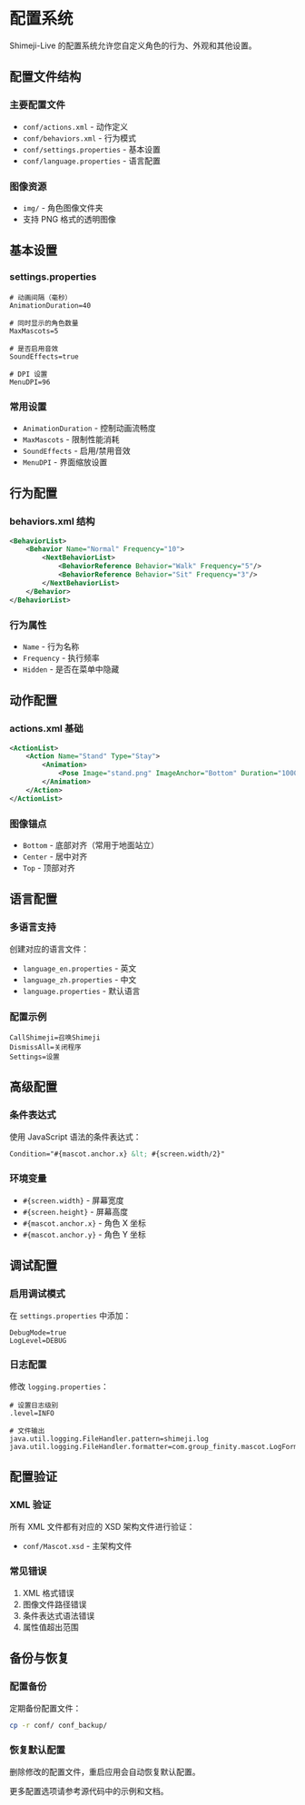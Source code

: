 # 配置系统

Shimeji-Live 的配置系统允许您自定义角色的行为、外观和其他设置。

## 配置文件结构

### 主要配置文件

- `conf/actions.xml` - 动作定义
- `conf/behaviors.xml` - 行为模式
- `conf/settings.properties` - 基本设置
- `conf/language.properties` - 语言配置

### 图像资源

- `img/` - 角色图像文件夹
- 支持 PNG 格式的透明图像

## 基本设置

### settings.properties

```properties
# 动画间隔（毫秒）
AnimationDuration=40

# 同时显示的角色数量
MaxMascots=5

# 是否启用音效
SoundEffects=true

# DPI 设置
MenuDPI=96
```

### 常用设置

- `AnimationDuration` - 控制动画流畅度
- `MaxMascots` - 限制性能消耗
- `SoundEffects` - 启用/禁用音效
- `MenuDPI` - 界面缩放设置

## 行为配置

### behaviors.xml 结构

```xml
<BehaviorList>
    <Behavior Name="Normal" Frequency="10">
        <NextBehaviorList>
            <BehaviorReference Behavior="Walk" Frequency="5"/>
            <BehaviorReference Behavior="Sit" Frequency="3"/>
        </NextBehaviorList>
    </Behavior>
</BehaviorList>
```

### 行为属性

- `Name` - 行为名称
- `Frequency` - 执行频率
- `Hidden` - 是否在菜单中隐藏

## 动作配置

### actions.xml 基础

```xml
<ActionList>
    <Action Name="Stand" Type="Stay">
        <Animation>
            <Pose Image="stand.png" ImageAnchor="Bottom" Duration="1000"/>
        </Animation>
    </Action>
</ActionList>
```

### 图像锚点

- `Bottom` - 底部对齐（常用于地面站立）
- `Center` - 居中对齐
- `Top` - 顶部对齐

## 语言配置

### 多语言支持

创建对应的语言文件：

- `language_en.properties` - 英文
- `language_zh.properties` - 中文
- `language.properties` - 默认语言

### 配置示例

```properties
CallShimeji=召唤Shimeji
DismissAll=关闭程序
Settings=设置
```

## 高级配置

### 条件表达式

使用 JavaScript 语法的条件表达式：

```xml
Condition="#{mascot.anchor.x} &lt; #{screen.width/2}"
```

### 环境变量

- `#{screen.width}` - 屏幕宽度
- `#{screen.height}` - 屏幕高度
- `#{mascot.anchor.x}` - 角色 X 坐标
- `#{mascot.anchor.y}` - 角色 Y 坐标

## 调试配置

### 启用调试模式

在 `settings.properties` 中添加：

```properties
DebugMode=true
LogLevel=DEBUG
```

### 日志配置

修改 `logging.properties`：

```properties
# 设置日志级别
.level=INFO

# 文件输出
java.util.logging.FileHandler.pattern=shimeji.log
java.util.logging.FileHandler.formatter=com.group_finity.mascot.LogFormatter
```

## 配置验证

### XML 验证

所有 XML 文件都有对应的 XSD 架构文件进行验证：

- `conf/Mascot.xsd` - 主架构文件

### 常见错误

1. XML 格式错误
2. 图像文件路径错误
3. 条件表达式语法错误
4. 属性值超出范围

## 备份与恢复

### 配置备份

定期备份配置文件：

```bash
cp -r conf/ conf_backup/
```

### 恢复默认配置

删除修改的配置文件，重启应用会自动恢复默认配置。

更多配置选项请参考源代码中的示例和文档。
